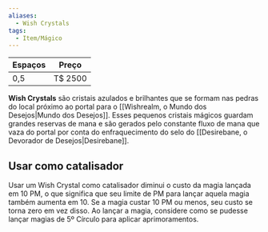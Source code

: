 ```yaml
---
aliases:
  - Wish Crystals
tags:
  - Item/Mágico
---
```


| Espaços | Preço   |
| ------- | ------- |
| 0,5     | T$ 2500 |

**Wish Crystals** são cristais azulados e brilhantes que se formam nas pedras do local próximo ao portal para o [[Wishrealm, o Mundo dos Desejos|Mundo dos Desejos]]. Esses pequenos cristais mágicos guardam grandes reservas de mana e são gerados pelo constante fluxo de mana que vaza do portal por conta do enfraquecimento do selo do [[Desirebane, o Devorador de Desejos|Desirebane]].

## Usar como catalisador
Usar um Wish Crystal como catalisador diminui o custo da magia lançada em 10 PM, o que significa que seu limite de PM para lançar aquela magia também aumenta em 10. Se a magia custar 10 PM ou menos, seu custo se torna zero em vez disso. Ao lançar a magia, considere como se pudesse lançar magias de 5º Círculo para aplicar aprimoramentos.
